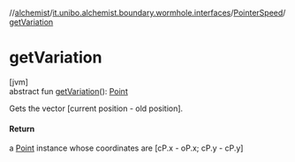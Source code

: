 //[alchemist](../../../index.md)/[it.unibo.alchemist.boundary.wormhole.interfaces](../index.md)/[PointerSpeed](index.md)/[getVariation](get-variation.md)

# getVariation

[jvm]\
abstract fun [getVariation](get-variation.md)(): [Point](https://docs.oracle.com/javase/8/docs/api/java/awt/Point.html)

Gets the vector [current position - old position].

#### Return

a [Point](https://docs.oracle.com/javase/8/docs/api/java/awt/Point.html) instance whose coordinates are [cP.x - oP.x; cP.y - cP.y]
